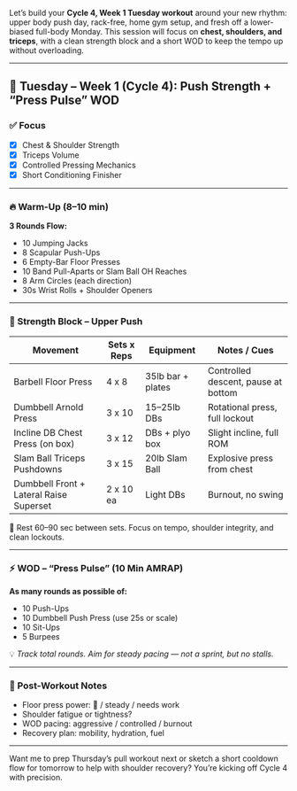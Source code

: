 Let’s build your **Cycle 4, Week 1 Tuesday workout** around your new rhythm: upper body push day, rack-free, home gym setup, and fresh off a lower-biased full-body Monday. This session will focus on **chest, shoulders, and triceps**, with a clean strength block and a short WOD to keep the tempo up without overloading.

---

## 💪 Tuesday – Week 1 (Cycle 4): Push Strength + “Press Pulse” WOD

### ✅ Focus
- [x] Chest & Shoulder Strength  
- [x] Triceps Volume  
- [x] Controlled Pressing Mechanics  
- [x] Short Conditioning Finisher  

---

### 🔥 Warm-Up (8–10 min)
**3 Rounds Flow:**
- 10 Jumping Jacks  
- 8 Scapular Push-Ups  
- 6 Empty-Bar Floor Presses  
- 10 Band Pull-Aparts or Slam Ball OH Reaches  
- 8 Arm Circles (each direction)  
- 30s Wrist Rolls + Shoulder Openers

---

### 🧱 Strength Block – Upper Push  
| Movement                        | Sets x Reps | Equipment            | Notes / Cues                     |
|---------------------------------|-------------|----------------------|----------------------------------|
| Barbell Floor Press             | 4 x 8        | 35lb bar + plates     | Controlled descent, pause at bottom  
| Dumbbell Arnold Press           | 3 x 10       | 15–25lb DBs           | Rotational press, full lockout  
| Incline DB Chest Press (on box) | 3 x 12       | DBs + plyo box        | Slight incline, full ROM  
| Slam Ball Triceps Pushdowns     | 3 x 15       | 20lb Slam Ball        | Explosive press from chest  
| Dumbbell Front + Lateral Raise Superset | 2 x 10 ea | Light DBs         | Burnout, no swing  

🧠 Rest 60–90 sec between sets. Focus on tempo, shoulder integrity, and clean lockouts.

---

### ⚡️ WOD – “Press Pulse” (10 Min AMRAP)

**As many rounds as possible of:**
- 10 Push-Ups  
- 10 Dumbbell Push Press (use 25s or scale)  
- 10 Sit-Ups  
- 5 Burpees

💡 *Track total rounds. Aim for steady pacing — not a sprint, but no stalls.*

---

### 🧾 Post-Workout Notes
- Floor press power: 🚀 / steady / needs work  
- Shoulder fatigue or tightness?  
- WOD pacing: aggressive / controlled / burnout  
- Recovery plan: mobility, hydration, fuel

---

Want me to prep Thursday’s pull workout next or sketch a short cooldown flow for tomorrow to help with shoulder recovery? You’re kicking off Cycle 4 with precision.